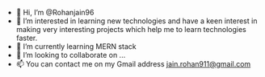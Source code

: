 - 👋 Hi, I’m @Rohanjain96
- 👀 I’m interested in learning new technologies and have a keen interest in making very interesting projects which help me to learn technologies faster.
- 🌱 I’m currently learning MERN stack
- 💞️ I’m looking to collaborate on ...
- 📫 You can contact me on my Gmail address jain.rohan911@gmail.com

<!---
Rohanjain96/Rohanjain96 is a ✨ special ✨ repository because its `README.md` (this file) appears on your GitHub profile.
You can click the Preview link to take a look at your changes.
--->
